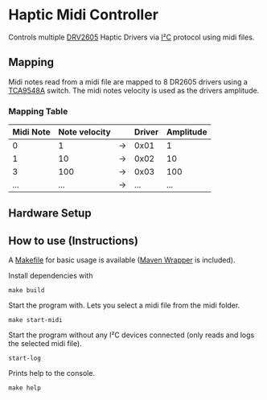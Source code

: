 # Haptic Midi Controller

Controls multiple [DRV2605](http://www.ti.com/lit/ds/symlink/drv2605.pdf) Haptic Drivers via [I²C](https://en.wikipedia.org/wiki/I%C2%B2C) protocol using midi files.

## Mapping
Midi notes read from a midi file are mapped to 8 DR2605 drivers using a [TCA9548A](http://www.ti.com/lit/ds/symlink/tca9548a.pdf) switch.
The midi notes velocity is used as the drivers amplitude.

### Mapping Table
| Midi Note | Note velocity |    |  Driver | Amplitude |
|-----------|---------------|----|---------|-----------|
|     0     |       1       | -> |  0x01   |     1     |
|     1     |       10      | -> |  0x02   |     10    |
|     3     |      100      | -> |  0x03   |    100    |
|     ...   |      ...      | -> |  ...    |    ...    |


## Hardware Setup
   
   
## How to use (Instructions)

A [Makefile](https://opensource.com/article/18/8/what-how-makefile) for basic usage is available ([Maven Wrapper](https://github.com/takari/maven-wrapper) is included). 

Install dependencies with

`make build`

Start the program with. Lets you select a midi file from the midi folder.

`make start-midi`

Start the program without any I²C devices connected (only reads and logs the selected midi file).

`start-log`

Prints help to the console.

`make help`